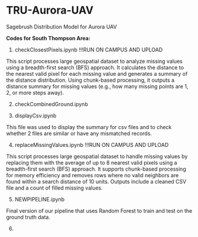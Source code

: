 # TRU-Aurora-UAV
Sagebrush Distribution Model for Aurora UAV

**Codes for South Thompson Area:**
1. checkClosestPixels.ipynb !!!RUN ON CAMPUS AND UPLOAD

This script processes large geospatial dataset to analyze missing values using a breadth-first search (BFS) approach. It calculates the distance to the nearest valid pixel for each missing value and generates a summary of the distance distribution. Using chunk-based processing, it outputs a distance summary for missing values (e.g., how many missing points are 1, 2, or more steps away).

2. checkCombinedGround.ipynb

3. displayCsv.ipynb

This file was used to display the summary for csv files and to check whether 2 files are similar or have any mismatched records.

4. replaceMissingValues.ipynb !!!RUN ON CAMPUS AND UPLOAD

This script processes large geospatial dataset to handle missing values by replacing them with the average of up to 8 nearest valid pixels using a breadth-first search (BFS) approach. It supports chunk-based processing for memory efficiency and removes rows where no valid neighbors are found within a search distance of 10 units. Outputs include a cleaned CSV file and a count of filled missing values.

5. NEWPIPELINE.ipynb

Final version of our pipeline that uses Random Forest to train and test on the ground truth data.

6. 
